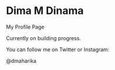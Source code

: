 # Dima M Dinama
My Profile Page

Currently on building progress.

You can follow me on Twitter or Instagram:

@dmaharika
